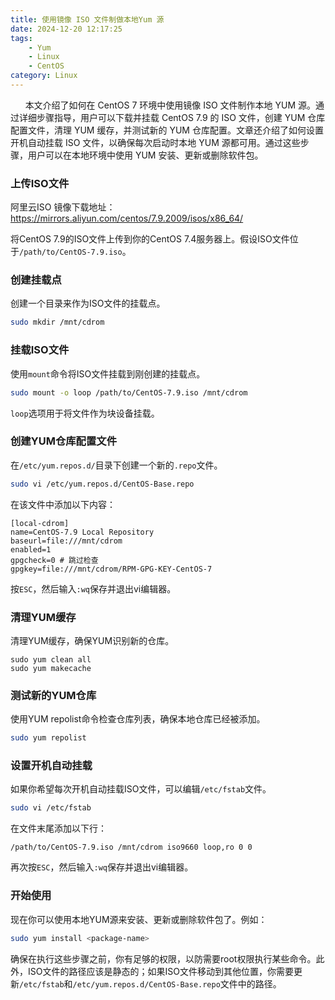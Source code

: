 ```yaml
---
title: 使用镜像 ISO 文件制做本地Yum 源
date: 2024-12-20 12:17:25
tags:
    - Yum
    - Linux
    - CentOS
category: Linux
---
```


&nbsp;&nbsp;&nbsp;&nbsp;&nbsp;&nbsp;本文介绍了如何在 CentOS 7 环境中使用镜像 ISO 文件制作本地 YUM 源。通过详细步骤指导，用户可以下载并挂载 CentOS 7.9 的 ISO 文件，创建 YUM 仓库配置文件，清理 YUM 缓存，并测试新的 YUM 仓库配置。文章还介绍了如何设置开机自动挂载 ISO 文件，以确保每次启动时本地 YUM 源都可用。通过这些步骤，用户可以在本地环境中使用 YUM 安装、更新或删除软件包。

<!-- more -->

### 上传ISO文件

   阿里云ISO 镜像下载地址：https://mirrors.aliyun.com/centos/7.9.2009/isos/x86_64/

   将CentOS 7.9的ISO文件上传到你的CentOS 7.4服务器上。假设ISO文件位于`/path/to/CentOS-7.9.iso`。

### 创建挂载点
   创建一个目录来作为ISO文件的挂载点。

   ```sh
   sudo mkdir /mnt/cdrom
   ```

### 挂载ISO文件
   使用`mount`命令将ISO文件挂载到刚创建的挂载点。

   ```sh
   sudo mount -o loop /path/to/CentOS-7.9.iso /mnt/cdrom
   ```

   `loop`选项用于将文件作为块设备挂载。

### 创建YUM仓库配置文件
   在`/etc/yum.repos.d/`目录下创建一个新的`.repo`文件。

   ```sh
   sudo vi /etc/yum.repos.d/CentOS-Base.repo
   ```

   在该文件中添加以下内容：

   ```shell
   [local-cdrom]
   name=CentOS-7.9 Local Repository
   baseurl=file:///mnt/cdrom
   enabled=1
   gpgcheck=0 # 跳过检查
   gpgkey=file:///mnt/cdrom/RPM-GPG-KEY-CentOS-7
   ```

   按`ESC`，然后输入`:wq`保存并退出vi编辑器。

### 清理YUM缓存
   清理YUM缓存，确保YUM识别新的仓库。

   ```shell
   sudo yum clean all
   sudo yum makecache
   ```

### 测试新的YUM仓库
   使用YUM repolist命令检查仓库列表，确保本地仓库已经被添加。

   ```sh
   sudo yum repolist
   ```

### 设置开机自动挂载
   如果你希望每次开机自动挂载ISO文件，可以编辑`/etc/fstab`文件。

   ```sh
   sudo vi /etc/fstab
   ```

   在文件末尾添加以下行：

   ```
   /path/to/CentOS-7.9.iso /mnt/cdrom iso9660 loop,ro 0 0
   ```

   再次按`ESC`，然后输入`:wq`保存并退出vi编辑器。

### 开始使用
现在你可以使用本地YUM源来安装、更新或删除软件包了。例如：

```sh
sudo yum install <package-name>
```

确保在执行这些步骤之前，你有足够的权限，以防需要root权限执行某些命令。此外，ISO文件的路径应该是静态的；如果ISO文件移动到其他位置，你需要更新`/etc/fstab`和`/etc/yum.repos.d/CentOS-Base.repo`文件中的路径。

